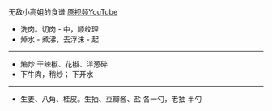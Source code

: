 无敌小高姐的食谱 [原视频YouTube](https://www.youtube.com/watch?v=Q8kLOh1s1d0)
* 洗肉。切肉 - 中，顺纹理
* 焯水 - 煮沸，去浮沫 - 起
---
* 煸炒 干辣椒、花椒、洋葱碎
* 下牛肉，稍炒； 下开水
---
* 生姜、八角、桂皮。生抽、豆瓣酱、盐 各一勺，老抽 半勺
